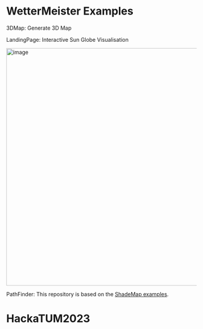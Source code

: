 # WetterMeister Examples

3DMap:
Generate 3D Map

LandingPage:
Interactive Sun Globe Visualisation

<img width="627" alt="image" src="https://github.com/Kisielos10/HackaTUM2023/assets/81301569/809c65e8-2d9d-439e-b43f-2eb492d8d42f">


PathFinder:
This repository is based on the [ShadeMap examples](https://github.com/ted-piotrowski/shademap-examples/tree/main).

# HackaTUM2023
